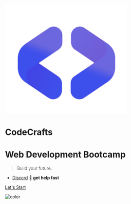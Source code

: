 <!-- markdownlint-disable MD033 -->
<img src="_media/logo.png" alt="logo" style="width: 400px;"/>

# CodeCrafts
# Web Development Bootcamp

> Build your future.

- [Discord](https://discord.gg/Ks7UxrqBSF) 🤝 **get help fast**


[Let's Start](#Contents)

<p><img data-origin="linear-gradient(to left bottom, #4344e3 5%, #524bc1 10%, #fff 50%)" alt="color"></p>